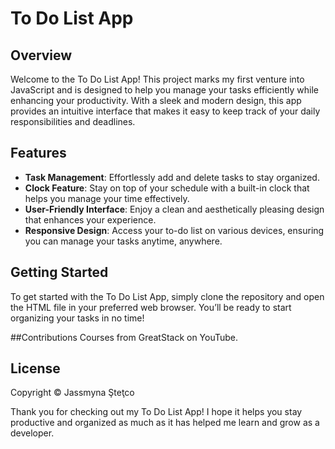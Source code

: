 # To Do List App

## Overview
Welcome to the To Do List App! This project marks my first venture into JavaScript and is designed to help you manage your tasks efficiently while enhancing your productivity. With a sleek and modern design, this app provides an intuitive interface that makes it easy to keep track of your daily responsibilities and deadlines.

## Features
- **Task Management**: Effortlessly add and delete tasks to stay organized.
- **Clock Feature**: Stay on top of your schedule with a built-in clock that helps you manage your time effectively.
- **User-Friendly Interface**: Enjoy a clean and aesthetically pleasing design that enhances your experience.
- **Responsive Design**: Access your to-do list on various devices, ensuring you can manage your tasks anytime, anywhere.

## Getting Started
To get started with the To Do List App, simply clone the repository and open the HTML file in your preferred web browser. You’ll be ready to start organizing your tasks in no time!

##Contributions
Courses from GreatStack on YouTube.

## License
Copyright © Jassmyna Şteţco

Thank you for checking out my To Do List App! I hope it helps you stay productive and organized as much as it has helped me learn and grow as a developer.
